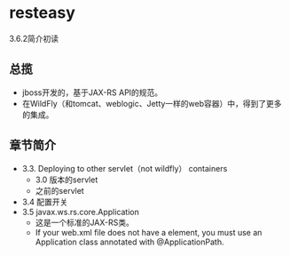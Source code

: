 # resteasy
3.6.2简介初读

## 总揽
* jboss开发的，基于JAX-RS API的规范。
* 在WildFly（和tomcat、weblogic、Jetty一样的web容器）中，得到了更多的集成。


## 章节简介
* 3.3. Deploying to other servlet（not wildfly） containers
  * 3.0 版本的servlet
  * 之前的servlet
* 3.4 配置开关
* 3.5 javax.ws.rs.core.Application
  * 这是一个标准的JAX-RS类。
  * If your web.xml file does not have a <servlet-mapping> element, you must use an Application
class annotated with @ApplicationPath.
